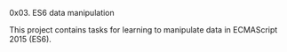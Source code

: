 0x03. ES6 data manipulation

This project contains tasks for learning to manipulate data in ECMAScript 2015 (ES6).
